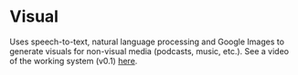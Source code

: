 # Visual
Uses speech-to-text, natural language processing and Google Images to generate visuals for non-visual media (podcasts, music, etc.). See a video of the working system (v0.1) [here](https://youtu.be/VCKBlUXLtEE).
